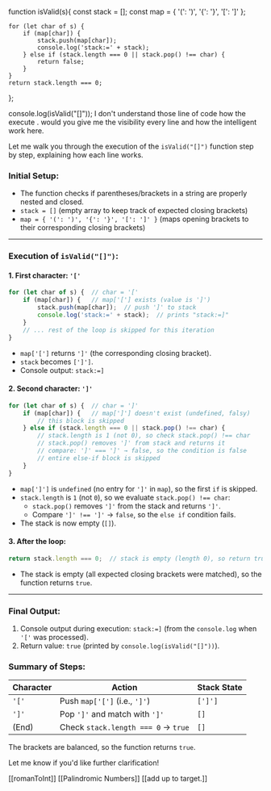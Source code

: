 function isValid(s){
    const stack = [];
    const map = {
        '(': ')',
        '{': '}',
        '[': ']'
    };

    for (let char of s) {
        if (map[char]) {
            stack.push(map[char]);
            console.log('stack:=' + stack);
        } else if (stack.length === 0 || stack.pop() !== char) {
            return false;
        }
    }
    return stack.length === 0;
    
};


console.log(isValid("[]")); 
I don't understand those line of code how the execute . would you give me the visibility every line and how the intelligent work here.


Let me walk you through the execution of the `isValid("[]")` function step by step, explaining how each line works.

### Initial Setup:
- The function checks if parentheses/brackets in a string are properly nested and closed.
- `stack = []` (empty array to keep track of expected closing brackets)
- `map = { '(': ')', '{': '}', '[': ']' }` (maps opening brackets to their corresponding closing brackets)

---

### Execution of `isValid("[]")`:

#### 1. First character: `'['`
```javascript
for (let char of s) {  // char = '['
    if (map[char]) {   // map['['] exists (value is ']')
        stack.push(map[char]);  // push ']' to stack
        console.log('stack:=' + stack);  // prints "stack:=]"
    }
    // ... rest of the loop is skipped for this iteration
}
```
- `map['[']` returns `']'` (the corresponding closing bracket).
- `stack` becomes `[']']`.
- Console output: `stack:=]`

#### 2. Second character: `']'`
```javascript
for (let char of s) {  // char = ']'
    if (map[char]) {   // map[']'] doesn't exist (undefined, falsy)
        // this block is skipped
    } else if (stack.length === 0 || stack.pop() !== char) {
        // stack.length is 1 (not 0), so check stack.pop() !== char
        // stack.pop() removes ']' from stack and returns it
        // compare: ']' === ']' → false, so the condition is false
        // entire else-if block is skipped
    }
}
```
- `map[']']` is `undefined` (no entry for `']'` in `map`), so the first `if` is skipped.
- `stack.length` is `1` (not `0`), so we evaluate `stack.pop() !== char`:
  - `stack.pop()` removes `']'` from the stack and returns `']'`.
  - Compare `']' !== ']'` → `false`, so the `else if` condition fails.
- The stack is now empty (`[]`).

#### 3. After the loop:
```javascript
return stack.length === 0;  // stack is empty (length 0), so return true
```
- The stack is empty (all expected closing brackets were matched), so the function returns `true`.

---

### Final Output:
1. Console output during execution: `stack:=]` (from the `console.log` when `'['` was processed).
2. Return value: `true` (printed by `console.log(isValid("[]"))`).

### Summary of Steps:
| Character | Action                              | Stack State |
|-----------|-------------------------------------|-------------|
| `'['`     | Push `map['[']` (i.e., `']'`)       | `[']']`     |
| `']'`     | Pop `']'` and match with `']'`       | `[]`        |
| (End)     | Check `stack.length === 0` → `true` | `[]`        |

The brackets are balanced, so the function returns `true`. 

Let me know if you'd like further clarification!


[[romanToInt]]
[[Palindromic Numbers]]
[[add up to target.]]
